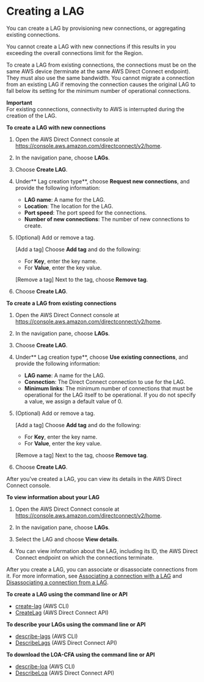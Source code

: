# Creating a LAG<a name="create-lag"></a>

You can create a LAG by provisioning new connections, or aggregating existing connections\.

You cannot create a LAG with new connections if this results in you exceeding the overall connections limit for the Region\.

To create a LAG from existing connections, the connections must be on the same AWS device \(terminate at the same AWS Direct Connect endpoint\)\. They must also use the same bandwidth\. You cannot migrate a connection from an existing LAG if removing the connection causes the original LAG to fall below its setting for the minimum number of operational connections\.

**Important**  
For existing connections, connectivity to AWS is interrupted during the creation of the LAG\.

**To create a LAG with new connections**

1. Open the AWS Direct Connect console at [https://console\.aws\.amazon\.com/directconnect/v2/home](https://console.aws.amazon.com/directconnect/v2/home)\.

1. In the navigation pane, choose **LAGs**\.

1. Choose **Create LAG**\.

1. Under** Lag creation type**, choose **Request new connections**, and provide the following information:
   + **LAG name**: A name for the LAG\.
   + **Location**: The location for the LAG\.
   + **Port speed**: The port speed for the connections\. 
   + **Number of new connections**: The number of new connections to create\.

1. \(Optional\) Add or remove a tag\.

   \[Add a tag\] Choose **Add tag** and do the following:
   + For **Key**, enter the key name\.
   + For **Value**, enter the key value\.

   \[Remove a tag\] Next to the tag, choose **Remove tag**\.

1. Choose **Create LAG**\.

**To create a LAG from existing connections**

1. Open the AWS Direct Connect console at [https://console\.aws\.amazon\.com/directconnect/v2/home](https://console.aws.amazon.com/directconnect/v2/home)\.

1. In the navigation pane, choose **LAGs**\.

1. Choose **Create LAG**\.

1. Under** Lag creation type**, choose **Use existing connections**, and provide the following information:
   + **LAG name**: A name for the LAG\.
   + **Connection**: The Direct Connect connection to use for the LAG\.
   + **Minimum links**: The minimum number of connections that must be operational for the LAG itself to be operational\. If you do not specify a value, we assign a default value of 0\.

1. \(Optional\) Add or remove a tag\.

   \[Add a tag\] Choose **Add tag** and do the following:
   + For **Key**, enter the key name\.
   + For **Value**, enter the key value\.

   \[Remove a tag\] Next to the tag, choose **Remove tag**\.

1. Choose **Create LAG**\.

After you've created a LAG, you can view its details in the AWS Direct Connect console\.

**To view information about your LAG**

1. Open the AWS Direct Connect console at [https://console\.aws\.amazon\.com/directconnect/v2/home](https://console.aws.amazon.com/directconnect/v2/home)\.

1. In the navigation pane, choose **LAGs**\.

1. Select the LAG and choose **View details**\.

1. You can view information about the LAG, including its ID, the AWS Direct Connect endpoint on which the connections terminate\.

After you create a LAG, you can associate or disassociate connections from it\. For more information, see [Associating a connection with a LAG](associate-connection-with-lag.md) and [Disassociating a connection from a LAG](disassociate-connection-from-lag.md)\.

**To create a LAG using the command line or API**
+ [create\-lag](https://docs.aws.amazon.com/cli/latest/reference/directconnect/create-lag.html) \(AWS CLI\)
+ [CreateLag](https://docs.aws.amazon.com/directconnect/latest/APIReference/API_CreateLag.html) \(AWS Direct Connect API\)

**To describe your LAGs using the command line or API**
+ [describe\-lags](https://docs.aws.amazon.com/cli/latest/reference/directconnect/describe-lags.html) \(AWS CLI\)
+ [DescribeLags](https://docs.aws.amazon.com/directconnect/latest/APIReference/API_DescribeLags.html) \(AWS Direct Connect API\)

**To download the LOA\-CFA using the command line or API**
+ [describe\-loa](https://docs.aws.amazon.com/cli/latest/reference/directconnect/describe-loa.html) \(AWS CLI\)
+ [DescribeLoa](https://docs.aws.amazon.com/directconnect/latest/APIReference/API_DescribeLoa.html) \(AWS Direct Connect API\)